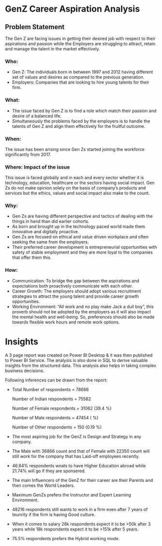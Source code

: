 # GenZ Career Aspiration Analysis

## Problem Statement

The Gen Z are facing issues in getting their desired job with respect to their aspirations and passion while the Employers are struggling to attract, retain and manage the talent in the market effectively.

### Who:
- Gen Z: The individuals born in between 1997 and 2012 having different set of values and desires as compared to the previous generation.
- Employers: Companies that are looking to hire young talents for their firm.

### What:
- The issue faced by Gen Z is to find a role which match their passion and desire of a balanced life.
- Simultaneously the problems faced by the employers is to handle the talents of Gen Z and align them effectively for the fruitful outcome.

### When:
The issue has been arising since Gen Zs started joining the workforce significantly from 2017.

### Where: Impact of the issue
This issue is faced globally and in each and every sector whether it is technology, education, healthcare or the sectors having social impact. Gen Zs do not make opinion solely on the basis of company’s products and services but the ethics, values and social impact also make to the count.


### Why:
- Gen Zs are having different perspective and tactics of dealing with the things in hand than did earlier cohorts.
- As born and brought up in the technology paced world made them innovative and digitally proactive.
- Gen Zs are focused on ethical and value driven workplace and often seeking the same from the employers.
- Their preferred career development is entrepreneurial opportunities with safety of stable employment and they are more loyal to the companies that offer them this.

### How:
- Communication: To bridge the gap between the aspirations and expectations both proactively communicate with each other.
- Career Growth: The employers should adopt various recruitment strategies to attract the young talent and provide career growth opportunities.
- Working Environment: “All work and no play make Jack a dull boy”, this proverb should not be adopted by the employers as it will also impact the mental health and well-being. So, preferences should also be made towards flexible work hours and remote work options.

# Insights

A 3 page report was created on Power BI Desktop & it was then published to Power BI Service.
The analysis is also done in SQL to derive valuable insights from the structured data. This analysis also helps in taking complex business decisions.

Following inferences can be drawn from the report:

- Total Number of respondents = 78666

   Number of Indian respondents = 75582

   Number of Female respondents = 31062 (39.4 %)

   Number of Male respondents = 47454 ( %)

   Number of Other respondents = 150 (0.19 %)

- The most aspiring job for the GenZ is Design and Strategy in any company.

- The Male with 36866 count and that of Female with 22350 count will still work for the company that has Laid-off employees recently.

- 46.84% respondents wnats to have Higher Education abroad while  21.74% will go if they are sponsered.

- The main Influencers of the GenZ for their career are their Parents and then comes the World Leaders.

- Maximum GenZs prefers the Instructor and Expert Learning Environment.

- 48216 respondents still wants to work in a firm even after 7 years of teunrity if the firm is having Good culture.

- When it comes to salary 26k respondents expect it to be >50k after 3 years while 18k respondents expect it to be >151k after 5 years.

- 75.5% respondents prefers the Hybrid working mode.
